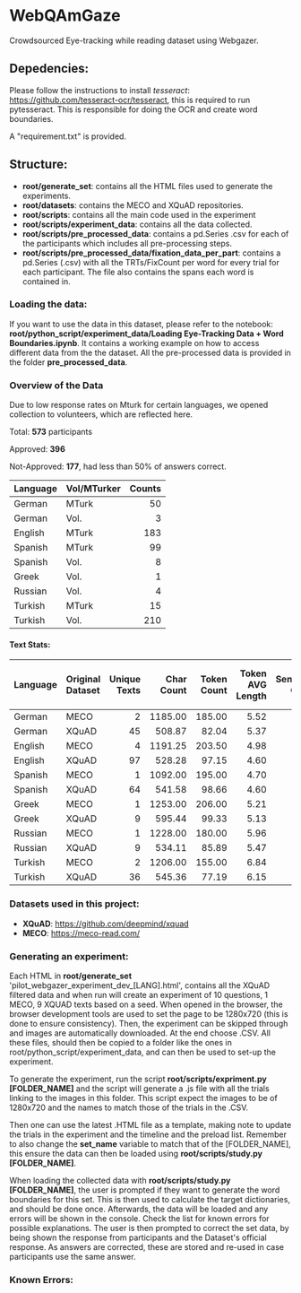 # WebQAmGaze

Crowdsourced Eye-tracking while reading dataset using Webgazer. 

## Depedencies:

Please follow the instructions to install *tesseract*: https://github.com/tesseract-ocr/tesseract, this is required to run pytesseract. This is responsible for doing the OCR and create word boundaries. 

A "requirement.txt" is provided.

## Structure:

- **root/generate_set**: contains all the HTML files used to generate the experiments. 
- **root/datasets**: contains the MECO and XQuAD repositories.
- **root/scripts**: contains all the main code used in the experiment
- **root/scripts/experiment_data**: contains all the data collected.
- **root/scripts/pre_processed_data**: contains a pd.Series .csv for each of the participants which includes all pre-processing steps.
- **root/scripts/pre_processed_data/fixation_data_per_part**: contains a pd.Series (.csv) with all the TRTs/FixCount per word for every trial for each participant. The file also contains the spans each word is contained in.

### Loading the data:

If you want to use the data in this dataset, please refer to the notebook: **root/python_script/experiment_data/Loading Eye-Tracking Data + Word Boundaries.ipynb**. It contains a working example on how to access different data from the the dataset. All the pre-processed data is provided in the folder **pre_processed_data**. 

### Overview of the Data

Due to low response rates on Mturk for certain languages, we opened collection to volunteers, which are reflected here.

Total: **573** participants

Approved: **396**

Not-Approved: **177**, had less than 50% of answers correct.


|Language|Vol/MTurker|   Counts  |
|:-------|---------|------------:|
| German  |  MTurk |          50 |
| German  |  Vol.  |           3 |
| English |  MTurk |         183 |
| Spanish |  MTurk |          99 |
| Spanish |  Vol.  |           8 |
| Greek   |  Vol.  |           1 |
| Russian |  Vol.  |           4 |
| Turkish |  MTurk |          15 |
| Turkish |  Vol.  |         210 |

#### Text Stats:

| Language|Original Dataset| Unique Texts | Char Count   |   Token Count |   Token AVG Length |   Sentence Count |Average Token per Sentence|                       
|:-------|:----------------|-------------:|-------------:|--------------:|-------------------:|-----------------:|---------------------------:|   
|German  | MECO            |            2 |      1185.00    |        185.00    |               5.52 |             9.00    |                        20.72 |
|German  | XQuAD           |           45 |       508.87 |         82.04 |               5.37 |             3.22 |                        29.10  |
|English | MECO            |            4 |      1191.25 |        203.50  |               4.98 |             8.25 |                        24.70  |
|English | XQuAD           |           97 |       528.28 |         97.15 |               4.60  |             3.43 |                        32.60  |
|Spanish | MECO            |            1 |      1092.00    |        195.00    |               4.70  |             8.00    |                        24.38 |
|Spanish | XQuAD           |           64 |       541.58 |         98.66 |               4.60  |             3.19 |                        34.47 |
|Greek   | MECO            |            1 |      1253.00    |        206.00    |               5.21 |             8.00    |                        25.75 |
|Greek   | XQuAD           |            9 |       595.44 |         99.33 |               5.13 |             3.22 |                        33.75 |
|Russian | MECO            |            1 |      1228.00    |        180.00    |               5.96 |             8.00    |                        22.50  |
|Russian | XQuAD           |            9 |       534.11 |         85.89 |               5.47 |             3.44 |                        27.14 |
|Turkish | MECO            |            2 |      1206.00    |        155.00    |               6.84 |             8.00    |                        19.38 |
|Turkish | XQuAD           |           36 |       545.36 |         77.19 |               6.15 |             3.86 |                        21.69 |

### Datasets used in this project:

- **XQuAD**: https://github.com/deepmind/xquad
- **MECO**: https://meco-read.com/ 

### Generating an experiment:

Each HTML in **root/generate_set** 'pilot_webgazer_experiment_dev_[LANG].html', contains all the XQuAD filtered data and when run will create an experiment of 10 questions, 1 MECO, 9 XQUAD texts based on a seed. When opened in the browser, the browser development tools are used to set the page to be 1280x720 (this is done to ensure consistency). Then, the experiment can be skipped through and images are automatically downloaded. At the end choose .CSV. All these files, should then be copied to a folder like the ones in root/python_script/experiment_data, and can then be used to set-up the experiment.

To generate the experiment, run the script **root/scripts/expriment.py [FOLDER_NAME]** and the script will generate a .js file with all the trials linking to the images in this folder. This script expect the images to be of 1280x720 and the names to match those of the trials in the .CSV.

Then one can use the latest .HTML file as a template, making note to update the trials in the experiment and the timeline and the preload list. Remember to also change the **set_name** variable to match that of the [FOLDER_NAME], this ensure the data can then be loaded using **root/scripts/study.py [FOLDER_NAME]**. 

When loading the collected data with **root/scripts/study.py [FOLDER_NAME]**, the user is prompted if they want to generate the word boundaries for this set. This is then used to calculate the target dictionaries, and should be done once. Afterwards, the data will be loaded and any errors will be shown in the console. Check the list for known errors for possible explanations. The user is then prompted to correct the set data, by being shown the response from participants and the Dataset's official response. As answers are corrected, these are stored and re-used in case participants use the same answer. 

### Known Errors:
